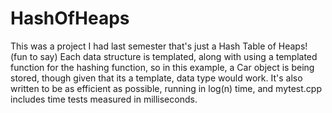 # HashOfHeaps
This was a project I had last semester that's just a Hash Table of Heaps! (fun to say)
Each data structure is templated, along with using a templated function for the hashing function, so in this example, a Car object is being stored, though given that its a template, data type would work. It's also written to be as efficient as possible, running in log(n) time, and mytest.cpp includes time tests measured in milliseconds. 
